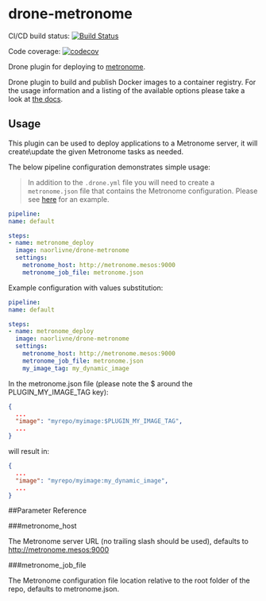 # drone-metronome

CI/CD build status: [![Build Status](https://cloud.drone.io/api/badges/naorlivne/drone-metronome/status.svg)](https://cloud.drone.io/naorlivne/drone-metronome)

Code coverage: [![codecov](https://codecov.io/gh/naorlivne/drone-metronome/branch/master/graph/badge.svg)](https://codecov.io/gh/naorlivne/drone-metronome)

Drone plugin for deploying to [metronome](https://dcos.github.io/metronome/).

Drone plugin to build and publish Docker images to a container registry. For the usage information and a listing of the available options please take a look at [the docs](http://plugins.drone.io/drone-plugins/drone-docker/).

## Usage

This plugin can be used to deploy applications to a Metronome server, it will create\update the given Metronome tasks as needed.

The below pipeline configuration demonstrates simple usage:

> In addition to the `.drone.yml` file you will need to create a `metronome.json` file that contains the Metronome configuration. Please see [here](test/test_files/metronome.json) for an example. 

```yaml
pipeline:
name: default

steps:
- name: metronome_deploy
  image: naorlivne/drone-metronome
  settings:
    metronome_host: http://metronome.mesos:9000
    metronome_job_file: metronome.json
```

Example configuration with values substitution:
```yaml
pipeline:
name: default

steps:
- name: metronome_deploy
  image: naorlivne/drone-metronome
  settings:
    metronome_host: http://metronome.mesos:9000
    metronome_job_file: metronome.json
    my_image_tag: my_dynamic_image
```

In the metronome.json file (please note the $ around the PLUGIN_MY_IMAGE_TAG key):

```json
{
  ...
  "image": "myrepo/myimage:$PLUGIN_MY_IMAGE_TAG",
  ...
}
```

will result in:

```json
{
  ...
  "image": "myrepo/myimage:my_dynamic_image",
  ...
}
```

##Parameter Reference

###metronome_host

The Metronome server URL (no trailing slash should be used), defaults to http://metronome.mesos:9000

###metronome_job_file

The Metronome configuration file location relative to the root folder of the repo, defaults to metronome.json.
